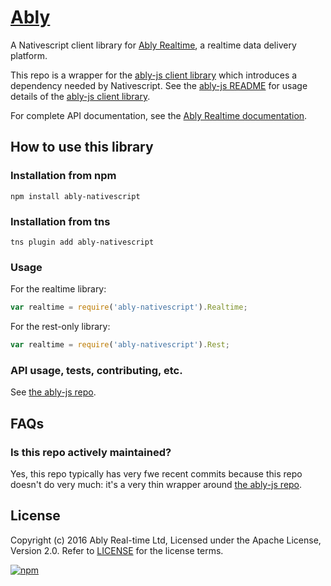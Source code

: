 # [Ably](https://www.ably.io)

A Nativescript client library for [Ably Realtime](https://www.ably.io), a realtime data delivery platform.

This repo is a wrapper for the [ably-js client library](https://github.com/ably/ably-js) which introduces a dependency needed by Nativescript. See the [ably-js README](https://github.com/ably/ably-js) for usage details of the [ably-js client library](https://github.com/ably/ably-js).

For complete API documentation, see the [Ably Realtime documentation](https://www.ably.io/documentation).

## How to use this library

### Installation from npm

    npm install ably-nativescript

### Installation from tns

    tns plugin add ably-nativescript

### Usage

For the realtime library:

```javascript
var realtime = require('ably-nativescript').Realtime;
```

For the rest-only library:

```javascript
var realtime = require('ably-nativescript').Rest;
```

### API usage, tests, contributing, etc.

See [the ably-js repo](https://github.com/ably/ably-js).

## FAQs

### Is this repo actively maintained?

Yes, this repo typically has very fwe recent commits because this repo doesn't do very much: it's a very thin wrapper around [the ably-js repo](https://github.com/ably/ably-js).

## License

Copyright (c) 2016 Ably Real-time Ltd, Licensed under the Apache License, Version 2.0.  Refer to [LICENSE](LICENSE) for the license terms.

[![npm](https://img.shields.io/npm/v/ably-nativescript.svg)](https://www.npmjs.com/package/ably-nativescript)
